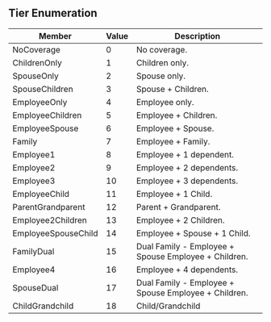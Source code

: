 ## Tier Enumeration

| Member              | Value | Description                                          |
| ------------------- | ----- | ---------------------------------------------------- |
| NoCoverage          | 0     | No coverage.                                         |
| ChildrenOnly        | 1     | Children only.                                       |
| SpouseOnly          | 2     | Spouse only.                                         |
| SpouseChildren      | 3     | Spouse + Children.                                   |
| EmployeeOnly        | 4     | Employee only.                                       |
| EmployeeChildren    | 5     | Employee + Children.                                 |
| EmployeeSpouse      | 6     | Employee + Spouse.                                   |
| Family              | 7     | Employee + Family.                                   |
| Employee1           | 8     | Employee + 1 dependent.                              |
| Employee2           | 9     | Employee + 2 dependents.                             |
| Employee3           | 10    | Employee + 3 dependents.                             |
| EmployeeChild       | 11    | Employee + 1 Child.                                  |
| ParentGrandparent   | 12    | Parent + Grandparent.                                |
| Employee2Children   | 13    | Employee + 2 Children.                               |
| EmployeeSpouseChild | 14    | Employee + Spouse + 1 Child.                         |
| FamilyDual          | 15    | Dual Family - Employee + Spouse Employee + Children. |
| Employee4           | 16    | Employee + 4 dependents.                             |
| SpouseDual          | 17    | Dual Family - Employee + Spouse Employee + Children. |
| ChildGrandchild     | 18    | Child/Grandchild                                     |
